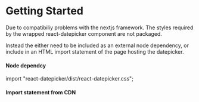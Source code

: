 # Getting Started

Due to compatibiliy problems with the nextjs framework. The styles required by the wrapped react-datepicker component
are not packaged.

Instead the either need to be included as an external node dependency, or include in an HTML import statement of the page hosting the
datepicker.

#### Node dependcy

import "react-datepicker/dist/react-datepicker.css";

#### Import statement from CDN

<link rel="stylesheet"  href="https://cdnjs.cloudflare.com/ajax/libs/react-datepicker/4.3.0/react-datepicker.min.css" />

